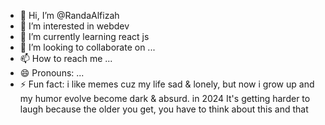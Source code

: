 - 👋 Hi, I’m @RandaAlfizah
- 👀 I’m interested in webdev
- 🌱 I’m currently learning react js
- 💞️ I’m looking to collaborate on ...
- 📫 How to reach me ...
- 😄 Pronouns: ...
- ⚡ Fun fact: i like memes cuz my life sad & lonely, but now i grow up and my humor evolve become dark & absurd. in 2024 It's getting harder to laugh because the older you get, you have to think about this and that

<!---
RandaAlfizah/RandaAlfizah is a ✨ special ✨ repository because its `README.md` (this file) appears on your GitHub profile.
You can click the Preview link to take a look at your changes.
--->
